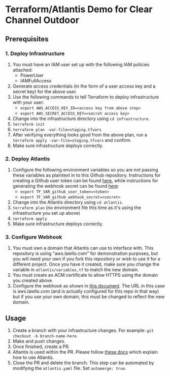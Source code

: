 # Terraform/Atlantis Demo for Clear Channel Outdoor

## Prerequisites
### 1. Deploy Infrastructure
1. You must have an IAM user set up with the following IAM policies attached:
	* PowerUser
	* IAMFullAccess
2. Generate access credentials (in the form of a user access key and a secret key) for the above user.
3. Use the following commands to tell Terraform to deploy infrastructure with your user:
	* `export AWS_ACCESS_KEY_ID=<access key from above step>`
	* `export AWS_SECRET_ACCESS_KEY=<secret access key>`
4. Change into the infrastructure directory using `cd infrastructure`.
5. `terraform init`
6. `terraform plan -var-file=staging.tfvars`
7. After verifying everything looks good from the above plan, run a `terraform apply -var-file=staging.tfvars` and confirm.
8. Make sure infrastructure deploys correctly.


### 2. Deploy Atlantis
1. Configure the following environment variables so you are not passing these variables as plaintext in to this Github repository. Instructions for creating a Github user token can be found [here](https://help.github.com/articles/creating-a-personal-access-token-for-the-command-line/#creating-a-token), while instructions for generating the webhook secret can be found [here](https://www.browserling.com/tools/random-string):
	* `export TF_VAR_github_user_token=<token>`
	* `export TF_VAR_github_webhook_secret=<secret>`
2. Change into the Atlantis directory using `cd atlantis`.
3. `terraform plan` (no environment file this time as it's using the infrastructure you set up above)
4. `terraform apply`
5. Make sure infrastructure deploys correctly.

### 3. Configure Webhook
1. You must own a domain that Atlantis can use to interface with. This repository is using "aws.laiello.com" for demonstration purposes, but you will need your own if you fork this repository or wish to use it for a different project. Once you have it created, make sure you change the variable in `atlantis/variables.tf` to match the new domain.
2. You must create an ACM certificate to allow HTTPS using the domain you created above.
3. Configure the webhook as shown in [this document](https://www.runatlantis.io/docs/configuring-webhooks.html#github-github-enterprise). The URL in this case is aws.laiello.com (and is actually configured for this repo in that way) but if you use your own domain, this must be changed to reflect the new domain.

## Usage
1. Create a branch with your infrastructure changes. For example: `git checkout -b branch-name-here`.
2. Make and push changes.
3. Once finished, create a PR.
4. Atlantis is used within the PR. Please follow [these docs](https://www.runatlantis.io/docs/using-atlantis.html#atlantis-help) which explain how to use Atlantis.
5. Close the PR and delete the branch. This step can be automated by modifying the `atlantis.yaml` file. Set `automerge: true`.
